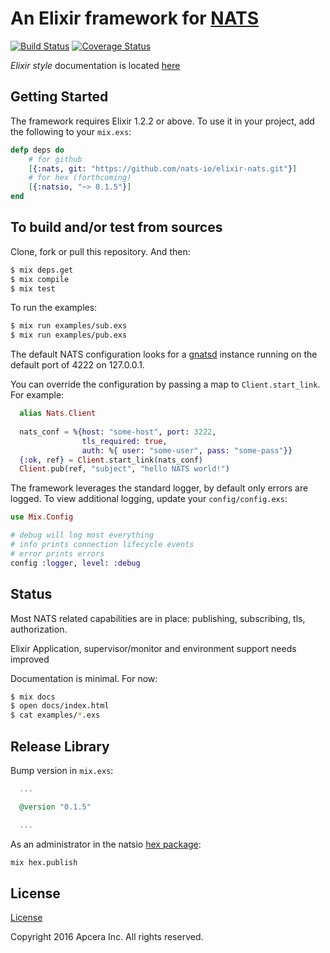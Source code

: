 # An Elixir framework for [NATS](https://nats.io/)
[![Build Status](https://travis-ci.org/nats-io/elixir-nats.svg?branch=master)](https://travis-ci.org/nats-io/elixir-nats)
[![Coverage Status](https://coveralls.io/repos/github/nats-io/elixir-nats/badge.svg?branch=master)](https://coveralls.io/github/nats-io/elixir-nats?branch=master)

_Elixir style_ documentation is located [here](https://nats-io.github.io/elixir-nats/)

## Getting Started

The framework requires Elixir 1.2.2 or above. To use it in your project,
add the following to your `mix.exs`:

```elixir
defp deps do
    # for github
    [{:nats, git: "https://github.com/nats-io/elixir-nats.git"}]
    # for hex (forthcoming)
    [{:natsio, "~> 0.1.5"}]
end
```


## To build and/or test from sources

Clone, fork or pull this repository. And then:

```sh
$ mix deps.get
$ mix compile
$ mix test
```

To run the examples:

```sh
$ mix run examples/sub.exs
$ mix run examples/pub.exs
```

The default NATS configuration looks for a [gnatsd](https://github.com/nats-io/gnatsd) instance running on the default port of 4222 on 127.0.0.1.

You can override the configuration by passing a map to `Client.start_link`. For example:

```elixir
  alias Nats.Client
  
  nats_conf = %{host: "some-host", port: 3222,
                tls_required: true,
                auth: %{ user: "some-user", pass: "some-pass"}}
  {:ok, ref} = Client.start_link(nats_conf)
  Client.pub(ref, "subject", "hello NATS world!")
```

The framework leverages the standard logger, by default only errors are logged. To view additional logging, update your `config/config.exs`:
```elixir
use Mix.Config

# debug will log most everything
# info prints connection lifecycle events
# error prints errors
config :logger, level: :debug
```

## Status

Most NATS related capabilities are in place: publishing, subscribing, tls,
authorization.

Elixir Application, supervisor/monitor and environment support needs improved

Documentation is minimal. For now:

```sh
$ mix docs
$ open docs/index.html
$ cat examples/*.exs
```

## Release Library

Bump version in `mix.exs`:

```elixir
  ...

  @version "0.1.5"

  ...
``` 

As an administrator in the natsio [hex package](https://hex.pm/packages/natsio):

```sh
mix hex.publish
```

## License

[License](LICENSE)

Copyright 2016 Apcera Inc. All rights reserved. 
